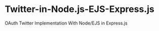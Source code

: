 Twitter-in-Node.js-EJS-Express.js
=================================

OAuth Twitter Implementation With Node/EJS in Express.js
